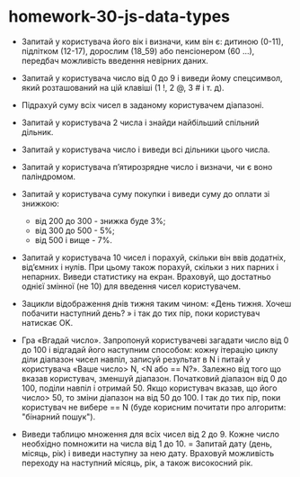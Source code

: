 # homework-30-js-data-types

- Запитай у користувача його вік і визначи, ким він є: дитиною (0-11), підлітком (12-17), дорослим (18_59) або пенсіонером (60 ...), передбач можливість введення невірних даних.
- Запитай у користувача число від 0 до 9 і виведи йому спецсимвол, який розташований на цій клавіші (1 !, 2 @, 3 # і т. д).
- Підрахуй суму всіх чисел в заданому користувачем діапазоні.
- Запитай у користувача 2 числа і знайди найбільший спільний дільник.
- Запитай у користувача число і виведи всі дільники цього числа.

- Запитай у користувача п’ятирозрядне число і визначи, чи є воно паліндромом.
- Запитай у користувача суму покупки і виведи суму до оплати зі знижкою:
  - від 200 до 300 - знижка буде 3%; 
  - від 300 до 500 - 5%;
  - від 500 і вище - 7%.
- Запитай у користувача 10 чисел і порахуй, скільки він ввів додатніх, від’ємних і нулів. При цьому також порахуй, скільки з них парних і непарних. Виведи статистику на екран. Враховуй, що достатньо однієї змінної (не 10) для введення чисел користувачем.
- Зацикли відображення днів тижня таким чином: «День тижня. Хочеш побачити наступний день? » і так до тих пір, поки користувач натискає OK.


- Гра «Вгадай число». Запропонуй користувачеві загадати число від 0 до 100 і відгадай його наступним способом: кожну ітерацію циклу діли діапазон чисел навпіл, записуй результат в N і питай у користувача «Ваше число> N, <N або == N?». Залежно від того що вказав користувач, зменшуй діапазон. Початковий діапазон від 0 до 100, поділи навпіл і отримай 50. Якщо користувач вказав, що його число> 50, то зміни діапазон на від 50 до 100. І так до тих пір, поки користувач не вибере == N (буде корисним почитати про алгоритм: "бінарний пошук").
- Виведи таблицю множення для всіх чисел від 2 до 9. Кожне число необхідно помножити на числа від 1 до 10.
= Запитай дату (день, місяць, рік) і виведи наступну за нею дату. Враховуй можливість переходу на наступний місяць, рік, а також високосний рік.

